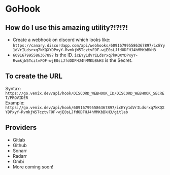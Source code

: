 # GoHook

## How do I use this amazing utility?!?!?!

- Create a webhook on discord which looks like: `https://canary.discordapp.com/api/webhooks/609167995586367897/icEYy1dVrILdsrxq7kKQXYDPxyY-RvmkjW5TcztvFOF-wjE0sLJfdODFHJ4hMMKbBkH3`
- `609167995586367897` is the ID. `icEYy1dVrILdsrxq7kKQXYDPxyY-RvmkjW5TcztvFOF-wjE0sLJfdODFHJ4hMMKbBkH3` is the Secret.

## To create the URL

Syntax:  `https://go.venix.dev/api/hook/DISCORD_WEBHOOK_ID/DISCORD_WEBHOOK_SECRET/PROVIDER` <br>
Example: `https://go.venix.dev/api/hook/609167995586367897/icEYy1dVrILdsrxq7kKQXYDPxyY-RvmkjW5TcztvFOF-wjE0sLJfdODFHJ4hMMKbBkH3/gitlab`

## Providers

- Gitlab
- Github
- Sonarr
- Radarr
- Ombi
- More coming soon!
